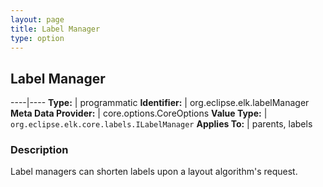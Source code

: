 ```yaml
---
layout: page
title: Label Manager
type: option
---
```

## Label Manager

----|----
**Type:** | programmatic
**Identifier:** | org.eclipse.elk.labelManager
**Meta Data Provider:** | core.options.CoreOptions
**Value Type:** | `org.eclipse.elk.core.labels.ILabelManager`
**Applies To:** | parents, labels

### Description

Label managers can shorten labels upon a layout algorithm's request.
